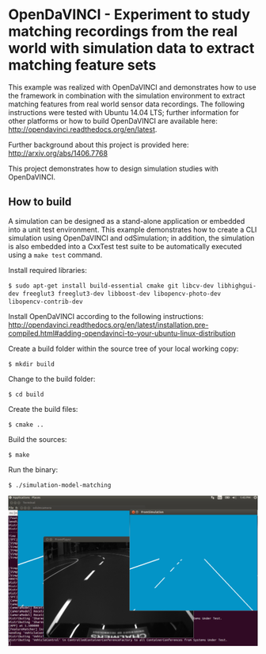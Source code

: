 # OpenDaVINCI - Experiment to study matching recordings from the real world with simulation data to extract matching feature sets

This example was realized with OpenDaVINCI and demonstrates how to use the
framework in combination with the simulation environment to extract matching
features from real world sensor data recordings. The following instructions
were tested with Ubuntu 14.04 LTS; further information for other platforms or
how to build OpenDaVINCI are available here: http://opendavinci.readthedocs.org/en/latest.

Further background about this project is provided here: http://arxiv.org/abs/1406.7768

This project demonstrates how to design simulation studies with OpenDaVINCI.

## How to build

A simulation can be designed as a stand-alone application or embedded
into a unit test environment. This example demonstrates how to create
a CLI simulation using OpenDaVINCI and odSimulation; in addition, the
simulation is also embedded into a CxxTest test suite to be automatically
executed using a ``make test`` command.

Install required libraries:

    $ sudo apt-get install build-essential cmake git libcv-dev libhighgui-dev freeglut3 freeglut3-dev libboost-dev libopencv-photo-dev libopencv-contrib-dev 

Install OpenDaVINCI according to the following instructions: http://opendavinci.readthedocs.org/en/latest/installation.pre-compiled.html#adding-opendavinci-to-your-ubuntu-linux-distribution

Create a build folder within the source tree of your local working copy:

    $ mkdir build

Change to the build folder:

    $ cd build

Create the build files:

    $ cmake ..

Build the sources:

    $ make

Run the binary:

    $ ./simulation-model-matching

![Screenshot](https://github.com/se-research-studies/simulation-model-matching/blob/master/Screenshot.png)
